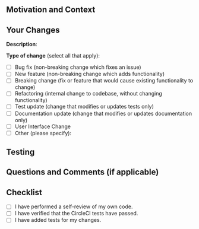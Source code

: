 <!--- Provide a summary of your changes in the Pull Request Title above. -->
<!--- If this is a work in progress (not yet ready to be merged), make this a draft pull request. -->

## Motivation and Context

<!--- Why is this pull request required? What problem does it solve? -->
<!--- If it fixes an open issue, please link to the issue here: -->
<!--- https://docs.github.com/en/github/managing-your-work-on-github/managing-your-work-with-issues-and-pull-requests/linking-a-pull-request-to-an-issue#linking-a-pull-request-to-an-issue-using-a-keyword -->

## Your Changes

<!--- Describe your changes here. -->

**Description**:

**Type of change** (select all that apply):

<!--- Put an `x` in all the boxes that apply. -->
<!--- Remove any lines that do not apply. -->

- [ ] Bug fix (non-breaking change which fixes an issue)
- [ ] New feature (non-breaking change which adds functionality)
- [ ] Breaking change (fix or feature that would cause existing functionality to change)
- [ ] Refactoring (internal change to codebase, without changing functionality)
- [ ] Test update (change that modifies or updates tests only)
- [ ] Documentation update (change that modifies or updates documentation only)
- [ ] User Interface Change
- [ ] Other (please specify):

## Testing

<!--- Please describe in detail how you tested this pull request. -->
<!--- This can include tests you added and manual testing in the web browser. -->

## Questions and Comments (if applicable)

<!-- Ask any questions you have for the maintainers of this project regarding this PR. -->
<!-- Please describe the steps you have already taken to find the answer to your question. -->
<!-- This will ensure that we can give you clear and relevant advice. -->
<!-- If you have additional comments add them here as well. -->

## Checklist

- [ ] I have performed a self-review of my own code.
- [ ] I have verified that the CircleCI tests have passed. <!-- (check after opening pull request) -->
- [ ] I have added tests for my changes. <!-- (delete this checklist item if not applicable) -->
